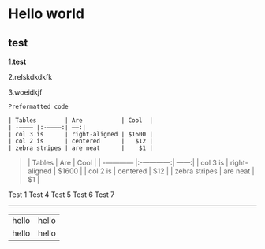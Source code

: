 # Hello world
## test

1.**test**

2.relskdkdkfk

3.woeidkjf


```
Preformatted code

| Tables        | Are           | Cool  |
| -———— |:-————:| ——:|
| col 3 is      | right-aligned | $1600 |
| col 2 is      | centered      |   $12 |
| zebra stripes | are neat      |    $1 |
```

> | Tables        | Are           | Cool  |
| -———— |:-————:| ——:|
| col 3 is      | right-aligned | $1600 |
| col 2 is      | centered      |   $12 |
| zebra stripes | are neat      |    $1 |


Test 1
Test 4
Test 5
Test 6
Test 7

___


<table>
<tr>
<td>hello</td>
<td>hello</td>
</tr>
<tr>
<td>hello</td>
<td>hello</td>
</tr>
</table>